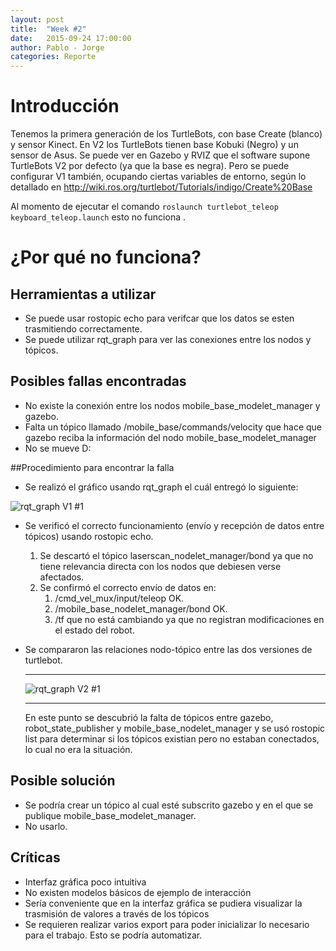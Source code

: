 ```yaml
---
layout: post
title:  "Week #2"
date:   2015-09-24 17:00:00
author: Pablo - Jorge
categories: Reporte
---
```


# Introducción
Tenemos la primera generación de los TurtleBots, con base Create (blanco) y sensor Kinect. En V2 los TurtleBots tienen base Kobuki (Negro) y un sensor de Asus. Se puede ver en Gazebo y RVIZ que el software supone TurtleBots V2 por defecto (ya que la base es negra). Pero se puede configurar V1 también, ocupando ciertas variables de entorno, según lo detallado en http://wiki.ros.org/turtlebot/Tutorials/indigo/Create%20Base

Al momento de ejecutar el comando ` roslaunch turtlebot_teleop keyboard_teleop.launch ` esto no funciona .

# ¿Por qué no funciona?


## Herramientas a utilizar
* Se puede usar rostopic echo para verifcar que los datos se esten trasmitiendo correctamente.
* Se puede utilizar rqt_graph para ver las conexiones entre los nodos y tópicos.


## Posibles fallas encontradas
* No existe la conexión entre los nodos mobile_base_modelet_manager y gazebo.
* Falta un tópico llamado /mobile_base/commands/velocity que hace que gazebo reciba la información del nodo mobile_base_modelet_manager
* No se mueve D:

##Procedimiento para encontrar la falla
* Se realizó el gráfico usando rqt_graph el cuál entregó lo siguiente:

![rqt_graph V1 #1]({{site.baseurl}}/assets/week-progress/badRos.png )

* Se verificó el correcto funcionamiento (envío y recepción de datos entre tópicos) usando rostopic echo.
  1. Se descartó el tópico laserscan_nodelet_manager/bond ya que no tiene relevancia directa con los nodos que debiesen verse afectados.
  1. Se confirmó el correcto envío de datos en:
      1. /cmd_vel_mux/input/teleop    OK.
      1. /mobile_base_nodelet_manager/bond  OK.
      1. /tf que no está cambiando ya que no registran modificaciones en el estado del robot.
* Se compararon las relaciones nodo-tópico entre las dos versiones de turtlebot.
  * * *
  ![rqt_graph V2 #1]({{site.baseurl}}/assets/week-progress/goodRos.png )
  
  * * *
  En este punto se descubrió la falta de tópicos entre gazebo, robot_state_publisher y mobile_base_nodelet_manager y se usó rostopic list para determinar si los tópicos existian pero no estaban conectados, lo cual no era la situación.

## Posible solución
* Se podría crear un tópico al cual esté subscrito gazebo y en el que se publique mobile_base_modelet_manager.
* No usarlo. 
  
## Críticas
* Interfaz gráfica poco intuitiva
* No existen modelos básicos de ejemplo de interacción
* Sería conveniente que en la interfaz gráfica se pudiera visualizar la trasmisión de valores a través de los tópicos
* Se requieren realizar varios export para poder inicializar lo necesario para el trabajo. Esto se podría automatizar.

